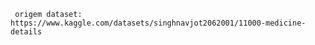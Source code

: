     origem dataset: https://www.kaggle.com/datasets/singhnavjot2062001/11000-medicine-details
     
     
